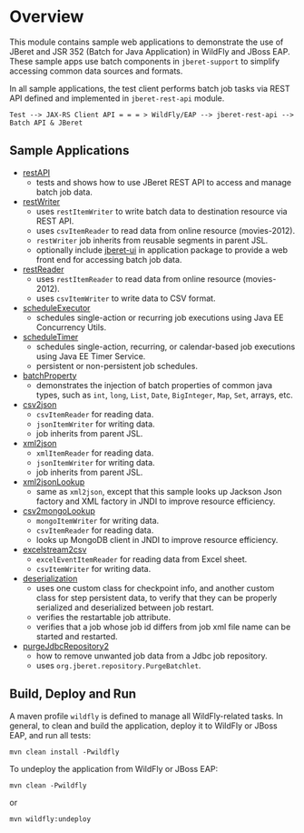 # Overview

 This module contains sample web applications to demonstrate the use of JBeret
 and JSR 352 (Batch for Java Application) in WildFly and JBoss EAP. These sample
 apps use batch components in `jberet-support` to simplify accessing common data
 sources and formats.
 
 In all sample applications, the test client performs batch job tasks via REST API
 defined and implemented in `jberet-rest-api` module. 
 
 ```
 Test --> JAX-RS Client API = = = > WildFly/EAP --> jberet-rest-api --> Batch API & JBeret
 ```
 
## Sample Applications
* [restAPI](https://github.com/jberet/jsr352/tree/master/wildfly-jberet-samples/restAPI)
    * tests and shows how to use JBeret REST API to access and manage batch job data.
* [restWriter](https://github.com/jberet/jsr352/tree/master/wildfly-jberet-samples/restWriter)
    * uses `restItemWriter` to write batch data to destination resource via REST API.
    * uses `csvItemReader` to read data from online resource (movies-2012).
    * `restWriter` job inherits from reusable segments in parent JSL.
    * optionally include [jberet-ui](https://github.com/jberet/jsr352/tree/master/jberet-ui) in
    application package to provide a web front end for accessing batch job data.
* [restReader](https://github.com/jberet/jsr352/tree/master/wildfly-jberet-samples/restReader)
    * uses `restItemReader` to read data from online resource (movies-2012).
    * uses `csvItemWriter` to write data to CSV format.
* [scheduleExecutor](https://github.com/jberet/jsr352/tree/master/wildfly-jberet-samples/scheduleExecutor)
    * schedules single-action or recurring job executions using Java EE Concurrency Utils.
* [scheduleTimer](https://github.com/jberet/jsr352/tree/master/wildfly-jberet-samples/scheduleTimer)
    * schedules single-action, recurring, or calendar-based job executions using Java EE Timer Service.
    * persistent or non-persistent job schedules.
* [batchProperty](https://github.com/jberet/jsr352/tree/master/wildfly-jberet-samples/batchProperty)
    * demonstrates the injection of batch properties of common java types, such as `int`, `long`, `List`,
    `Date`, `BigInteger`, `Map`, `Set`, arrays, etc.
* [csv2json](https://github.com/jberet/jsr352/tree/master/wildfly-jberet-samples/csv2json)
    * `csvItemReader` for reading data.
    * `jsonItemWriter` for writing data.
    * job inherits from parent JSL.
* [xml2json](https://github.com/jberet/jsr352/tree/master/wildfly-jberet-samples/xml2json)
    * `xmlItemReader` for reading data.
    * `jsonItemWriter` for writing data.
    * job inherits from parent JSL.
* [xml2jsonLookup](https://github.com/jberet/jsr352/tree/master/wildfly-jberet-samples/xml2jsonLookup)
    * same as `xml2json`, except that this sample looks up Jackson Json factory and XML factory in JNDI to
    improve resource efficiency.
* [csv2mongoLookup](https://github.com/jberet/jsr352/tree/master/wildfly-jberet-samples/csv2mongoLookup)
    * `mongoItemWriter` for writing data.
    * `csvItemReader` for reading data.
    * looks up MongoDB client in JNDI to improve resource efficiency.
* [excelstream2csv](https://github.com/jberet/jsr352/tree/master/wildfly-jberet-samples/excelstream2csv)
    * `excelEventItemReader` for reading data from Excel sheet.
    * `csvItemWriter` for writing data.
* [deserialization](https://github.com/jberet/jsr352/tree/master/wildfly-jberet-samples/deserialization)
    * uses one custom class for checkpoint info, and another custom class for step persistent data, 
    to verify that they can be properly serialized and deserialized between job restart.
    * verifies the restartable job attribute.
    * verifies that a job whose job id differs from job xml file name can be started and restarted.
* [purgeJdbcRepository2](https://github.com/jberet/jsr352/tree/master/wildfly-jberet-samples/purgeJdbcRepository2)
    * how to remove unwanted job data from a Jdbc job repository.
    * uses `org.jberet.repository.PurgeBatchlet`.
 
## Build, Deploy and Run
 
 A maven profile `wildfly` is defined to manage all WildFly-related tasks.
 In general, to clean and build the application, deploy it to WildFly or JBoss EAP, and 
 run all tests:
 
 ``` 
 mvn clean install -Pwildfly
 ```
 
To undeploy the application from WildFly or JBoss EAP:
 
 ``` 
 mvn clean -Pwildfly
 ```
 
 or
 
 ```
 mvn wildfly:undeploy
 ```
 
